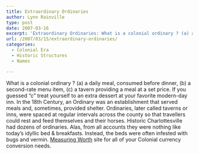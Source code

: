 ```yaml
---
title: Extraordinary Ordinaries
author: Lynn Rainville
type: post
date: 2007-03-16
excerpt: 'Extraordinary Ordinaries: What is a colonial ordinary ? (a) a daily meal, consumed before dinner, (b) a second-rate menu item, (c) a tavern providing a meal at a set price.'
url: /2007/03/15/extraordinary-ordinaries/
categories:
  - Colonial Era
  - Historic Structures
  - Names

---
```

What is a colonial ordinary ? (a) a daily meal, consumed before dinner, (b) a second-rate menu item, (c) a tavern providing a meal at a set price. If you guessed &#8220;c&#8221; treat yourself to an extra dessert at your favorite modern-day inn. In the 18th Century, an Ordinary was an establishment that served meals and, sometimes, provided shelter. Ordinaries, later called taverns or inns, were spaced at regular intervals across the county so that travellers could rest and feed themselves and their horses. Historic Charlottesville had dozens of ordinaries. Alas, from all accounts they were nothing like today&#8217;s idyllic bed & breakfasts. Instead, the beds were often infested with bugs and vermin. [Measuring Worth](http://www.locohistory.org/blog/?attachment_id=76) site for all of your Colonial currency conversion needs.
